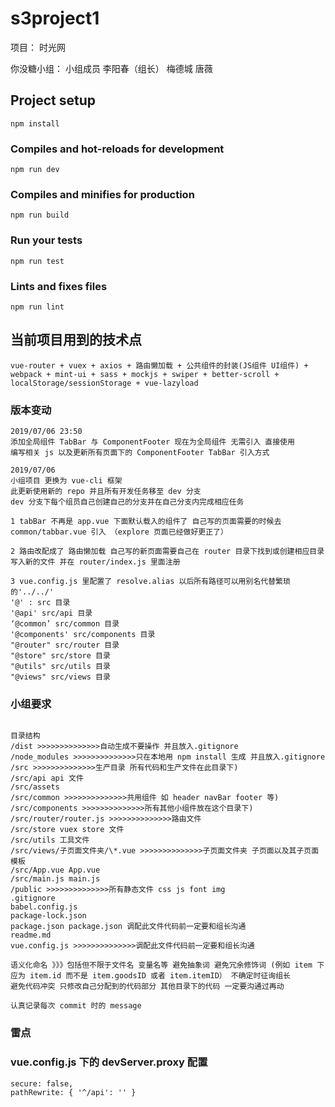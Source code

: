 # s3project1

项目： 时光网

你没糖小组：
小组成员
李阳春（组长） 梅德城 唐薇

## Project setup

```
npm install
```

### Compiles and hot-reloads for development

```
npm run dev
```

### Compiles and minifies for production

```
npm run build
```

### Run your tests

```
npm run test
```

### Lints and fixes files

```
npm run lint
```

## 当前项目用到的技术点

```
vue-router + vuex + axios + 路由懒加载 + 公共组件的封装(JS组件 UI组件) + webpack + mint-ui + sass + mockjs + swiper + better-scroll + localStorage/sessionStorage + vue-lazyload
```

### 版本变动

```
2019/07/06 23:50
添加全局组件 TabBar 与 ComponentFooter 现在为全局组件 无需引入 直接使用
编写相关 js 以及更新所有页面下的 ComponentFooter TabBar 引入方式

2019/07/06
小组项目 更换为 vue-cli 框架
此更新使用新的 repo 并且所有开发任务移至 dev 分支
dev 分支下每个组员自己创建自己的分支并在自己分支内完成相应任务

1 tabBar 不再是 app.vue 下面默认载入的组件了 自己写的页面需要的时候去 common/tabbar.vue 引入 （explore 页面已经做好更正了）

2 路由改配成了 路由懒加载 自己写的新页面需要自己在 router 目录下找到或创建相应目录写入新的文件 并在 router/index.js 里面注册

3 vue.config.js 里配置了 resolve.alias 以后所有路径可以用别名代替繁琐的'../../'
'@' : src 目录
'@api' src/api 目录
‘@common’ src/common 目录
'@components' src/components 目录
"@router" src/router 目录
"@store" src/store 目录
"@utils" src/utils 目录
"@views" src/views 目录
```

### 小组要求

```

目录结构
/dist >>>>>>>>>>>>>>自动生成不要操作 并且放入.gitignore
/node_modules >>>>>>>>>>>>>>只在本地用 npm install 生成 并且放入.gitignore
/src >>>>>>>>>>>>>>生产目录 所有代码和生产文件在此目录下)
/src/api api 文件
/src/assets
/src/common >>>>>>>>>>>>>>共用组件 如 header navBar footer 等)
/src/components >>>>>>>>>>>>>>所有其他小组件放在这个目录下)
/src/router/router.js >>>>>>>>>>>>>>路由文件
/src/store vuex store 文件
/src/utils 工具文件
/src/views/子页面文件夹/\*.vue >>>>>>>>>>>>>>子页面文件夹 子页面以及其子页面模板
/src/App.vue App.vue
/src/main.js main.js
/public >>>>>>>>>>>>>>所有静态文件 css js font img
.gitignore
babel.config.js
package-lock.json
package.json package.json 调配此文件代码前一定要和组长沟通
readme.md
vue.config.js >>>>>>>>>>>>>>调配此文件代码前一定要和组长沟通

语义化命名 》》》包括但不限于文件名 变量名等 避免抽象词 避免冗余修饰词 (例如 item 下 应为 item.id 而不是 item.goodsID 或者 item.itemID） 不确定时征询组长
避免代码冲突 只修改自己分配到的代码部分 其他目录下的代码 一定要沟通过再动

认真记录每次 commit 时的 message
```

### 雷点

### vue.config.js 下的 devServer.proxy 配置

```
secure: false,
pathRewrite: { '^/api': '' }
```
